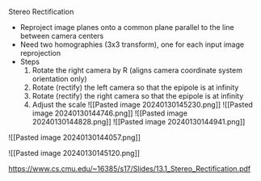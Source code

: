 Stereo Rectification
- Reproject image planes onto a common plane parallel to the line between camera centers
- Need two homographies (3x3 transform), one for each input image reprojection
- Steps
  1. Rotate the right camera by R (aligns camera coordinate system orientation only)
  2. Rotate (rectify) the left camera so that the epipole is at infinity
  3. Rotate (rectify) the right camera so that the epipole is at infinity 
  4. Adjust the scale
![[Pasted image 20240130145230.png]]
![[Pasted image 20240130144746.png]]
![[Pasted image 20240130144828.png]]
![[Pasted image 20240130144941.png]]

![[Pasted image 20240130144057.png]]

![[Pasted image 20240130145120.png]]

https://www.cs.cmu.edu/~16385/s17/Slides/13.1_Stereo_Rectification.pdf